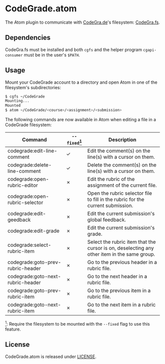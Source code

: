 # CodeGrade.atom

The Atom plugin to communicate with [CodeGra.de](https://codegra.de/)'s
filesystem: [CodeGra.fs](https://github.com/CodeGra-de/CodeGra.de).

## Dependencies

CodeGra.fs must be installed and both `cgfs` and the helper program
`cgapi-consumer` must be in the user's `$PATH`.

## Usage

Mount your CodeGrade account to a directory and open Atom in one of
the filesystem's subdirectories:

```sh
$ cgfs ~/CodeGrade
Mounting...
Mounted
$ atom ~/CodeGrade/<course>/<assignment>/<submission>
```

The following commands are now available in Atom when editing a file in a
CodeGrade filesystem:

| Command | `--fixed`<a href="#footnote-1-b"><sup id="footnote-1-a">1</sup></a> | Description |
|---|---|---|
| codegrade:edit-line-comment | ✓ | Edit the comment(s) on the line(s) with a cursor on them. |
| codegrade:delete-line-comment | ✓ | Delete the comment(s) on the line(s) with a cursor on them. |
| codegrade:open-rubric-editor | ✗ | Edit the rubric of the assignment of the current file. |
| codegrade:open-rubric-selector | ✗ | Open the rubric selector file to fill in the rubric for the current submission. |
| codegrade:edit-geedback | ✗ | Edit the current submission's global feedback. |
| codegrade:edit-grade | ✗ | Edit the current submission's grade. |
| codegrade:select-rubric-item | ✗ | Select the rubric item that the cursor is on, deselecting any other item in the same group. |
| codegrade:goto-prev-rubric-header | ✗ | Go to the previous header in a rubric file. |
| codegrade:goto-next-rubric-header | ✗ | Go to the next header in a rubric file. |
| codegrade:goto-prev-rubric-item | ✗ | Go to the previous item in a rubric file. |
| codegrade:goto-next-rubric-item | ✗ | Go to the next item in a rubric file. |

<a href="#footnote-1-a"><sup id="footnote-1-b">1</sup></a>: Require the filesystem to be mounted with the `--fixed` flag to use this feature.

## License

CodeGrade.atom is released under [LICENSE](AGPL-v3.0).
